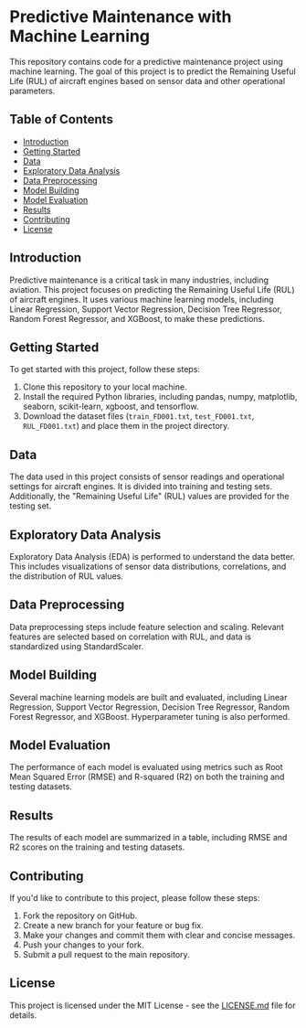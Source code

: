 # Predictive Maintenance with Machine Learning

This repository contains code for a predictive maintenance project using machine learning. The goal of this project is to predict the Remaining Useful Life (RUL) of aircraft engines based on sensor data and other operational parameters.

## Table of Contents

- [Introduction](#Introduction)
- [Getting Started](#Getting-Started)
- [Data](#Data)
- [Exploratory Data Analysis](#exploratory-data-analysis)
- [Data Preprocessing](#data-preprocessing)
- [Model Building](#model-building)
- [Model Evaluation](#model-evaluation)
- [Results](#results)
- [Contributing](#contributing)
- [License](#license)

## Introduction

Predictive maintenance is a critical task in many industries, including aviation. This project focuses on predicting the Remaining Useful Life (RUL) of aircraft engines. It uses various machine learning models, including Linear Regression, Support Vector Regression, Decision Tree Regressor, Random Forest Regressor, and XGBoost, to make these predictions.

## Getting Started

To get started with this project, follow these steps:

1. Clone this repository to your local machine.
2. Install the required Python libraries, including pandas, numpy, matplotlib, seaborn, scikit-learn, xgboost, and tensorflow.
3. Download the dataset files (`train_FD001.txt`, `test_FD001.txt`, `RUL_FD001.txt`) and place them in the project directory.

## Data

The data used in this project consists of sensor readings and operational settings for aircraft engines. It is divided into training and testing sets. Additionally, the "Remaining Useful Life" (RUL) values are provided for the testing set.

## Exploratory Data Analysis

Exploratory Data Analysis (EDA) is performed to understand the data better. This includes visualizations of sensor data distributions, correlations, and the distribution of RUL values.

## Data Preprocessing

Data preprocessing steps include feature selection and scaling. Relevant features are selected based on correlation with RUL, and data is standardized using StandardScaler.

## Model Building

Several machine learning models are built and evaluated, including Linear Regression, Support Vector Regression, Decision Tree Regressor, Random Forest Regressor, and XGBoost. Hyperparameter tuning is also performed.

## Model Evaluation

The performance of each model is evaluated using metrics such as Root Mean Squared Error (RMSE) and R-squared (R2) on both the training and testing datasets.

## Results

The results of each model are summarized in a table, including RMSE and R2 scores on the training and testing datasets.

## Contributing

If you'd like to contribute to this project, please follow these steps:

1. Fork the repository on GitHub.
2. Create a new branch for your feature or bug fix.
3. Make your changes and commit them with clear and concise messages.
4. Push your changes to your fork.
5. Submit a pull request to the main repository.

## License

This project is licensed under the MIT License - see the [LICENSE.md](LICENSE.md) file for details.

